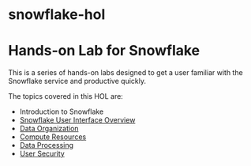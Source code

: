 # snowflake-hol
# Hands-on Lab for Snowflake
This is a series of hands-on labs designed to get a user 
familiar with the Snowflake service and productive quickly.

The topics covered in this HOL are:
* Introduction to Snowflake
* [Snowflake User Interface Overview](./UI-Overview.md)
* [Data Organization](./Data-Organization.md)
* [Compute Resources](./Compute-Resources.md)
* [Data Processing](./Data-Processing.md)
* [User Security](./User-Security.md)

